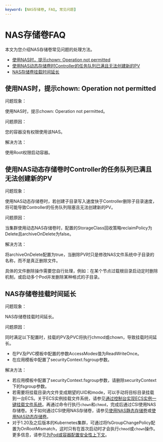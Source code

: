 ```yaml
---
keyword: [NAS存储卷, FAQ, 常见问题]
---
```


# NAS存储卷FAQ

本文为您介绍NAS存储卷常见问题的处理方法。

-   [使用NAS时，提示chown: Operation not permitted](#section_srw_s3w_230)
-   [使用NAS动态存储卷时Controller的任务队列已满且无法创建新的PV](#section_gy3_aek_sdu)
-   [NAS存储卷挂载时间延长](/cn.zh-CN/Kubernetes集群用户指南/存储-Flexvolume/NAS存储卷/NAS存储卷FAQ.md)

## 使用NAS时，提示chown: Operation not permitted

问题现象：

使用NAS时，提示chown: Operation not permitted。

问题原因：

您的容器没有权限使用该NAS。

解决方法：

使用Root权限启动容器。

## 使用NAS动态存储卷时Controller的任务队列已满且无法创建新的PV

问题现象：

使用NAS动态存储卷时，若创建子目录写入速度快于Controller删除子目录速度，将可能导致Controller的任务队列阻塞且无法创建新的PV。

问题原因：

当集群使用动态NAS存储卷时，配置的StorageClass回收策略reclaimPolicy为Delete且archiveOnDelete为false。

解决方法：

将archiveOnDelete配置为true，当删除PV时只是修改NAS文件系统中子目录的名称，而不是真正删除文件。

具体的文件删除操作需要您自行处理，例如：在某个节点过载根目录启动定时删除机制，或启动多个Pod并发删除某种格式的子目录。

## NAS存储卷挂载时间延长

问题现象：

NAS存储卷挂载时间延长。

问题原因：

同时满足以下配置时，挂载的PV及PVC将执行chmod或chown，导致挂载时间延长。

-   在PV及PVC模板中配置的参数AccessModes值为ReadWriteOnce。
-   在应用模板中配置了securityContext.fsgroup参数。

解决方法：

-   若应用模板中配置了securityContext.fsgroup参数，请删除securityContext下的fsgroup参数。
-   若需要将挂载目录内文件变成期望的UID和mode，可以手动将目标目录挂载到一台ECS。关于ECS实例挂载文件系统，请参见[通过控制台实现ECS实例一键挂载文件系统]()。再通过命令行执行`chown`和`chmod`，完成后通过CSI使用NAS存储卷。关于如何通过CSI使用NAS存储卷，请参见[使用NAS静态存储卷](/cn.zh-CN/Kubernetes集群用户指南/存储-CSI/NAS存储卷/使用NAS静态存储卷.md)或[使用NAS动态存储卷](/cn.zh-CN/Kubernetes集群用户指南/存储-CSI/NAS存储卷/使用NAS动态存储卷.md)。
-   对于1.20及之后版本的Kubernetes集群，可通过将fsGroupChangePolicy配置为OnRootMismatch，这时只有在首次启动时才会执行`chmod`或`chown`操作。更多信息，请参见[为Pod或容器配置安全性上下文](https://kubernetes.io/zh/docs/tasks/configure-pod-container/security-context/#%E4%B8%BA-pod-%E9%85%8D%E7%BD%AE%E5%8D%B7%E8%AE%BF%E9%97%AE%E6%9D%83%E9%99%90%E5%92%8C%E5%B1%9E%E4%B8%BB%E5%8F%98%E6%9B%B4%E7%AD%96%E7%95%A5)。


